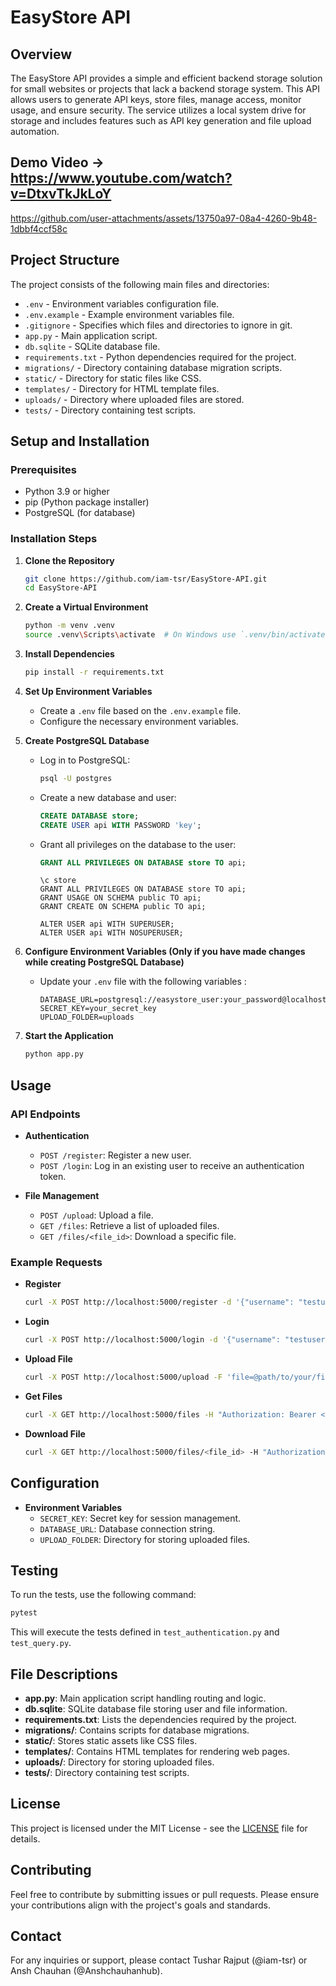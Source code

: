# EasyStore API

## Overview
The EasyStore API provides a simple and efficient backend storage solution for small websites or projects that lack a backend storage system. This API allows users to generate API keys, store files, manage access, monitor usage, and ensure security. The service utilizes a local system drive for storage and includes features such as API key generation and file upload automation.

## Demo Video -> https://www.youtube.com/watch?v=DtxvTkJkLoY

https://github.com/user-attachments/assets/13750a97-08a4-4260-9b48-1dbbf4ccf58c

## Project Structure
The project consists of the following main files and directories:

- `.env` - Environment variables configuration file.
- `.env.example` - Example environment variables file.
- `.gitignore` - Specifies which files and directories to ignore in git.
- `app.py` - Main application script.
- `db.sqlite` - SQLite database file.
- `requirements.txt` - Python dependencies required for the project.
- `migrations/` - Directory containing database migration scripts.
- `static/` - Directory for static files like CSS.
- `templates/` - Directory for HTML template files.
- `uploads/` - Directory where uploaded files are stored.
- `tests/` - Directory containing test scripts.

## Setup and Installation

### Prerequisites
- Python 3.9 or higher
- pip (Python package installer)
- PostgreSQL (for database)

### Installation Steps
1. **Clone the Repository**
   ```sh
   git clone https://github.com/iam-tsr/EasyStore-API.git
   cd EasyStore-API
   ```

2. **Create a Virtual Environment**
   ```sh
   python -m venv .venv
   source .venv\Scripts\activate  # On Windows use `.venv/bin/activate`
   ```

3. **Install Dependencies**
   ```sh
   pip install -r requirements.txt
   ```

4. **Set Up Environment Variables**
   - Create a `.env` file based on the `.env.example` file.
   - Configure the necessary environment variables.

5. **Create PostgreSQL Database**
   - Log in to PostgreSQL:
     ```sh
     psql -U postgres
     ```
   - Create a new database and user:
     ```sql
     CREATE DATABASE store;
     CREATE USER api WITH PASSWORD 'key';
     ```
   - Grant all privileges on the database to the user:
     ```sql
     GRANT ALL PRIVILEGES ON DATABASE store TO api;
     ```
      ```
      \c store
      GRANT ALL PRIVILEGES ON DATABASE store TO api;
      GRANT USAGE ON SCHEMA public TO api;
      GRANT CREATE ON SCHEMA public TO api;
      ```
      ```
      ALTER USER api WITH SUPERUSER;
      ALTER USER api WITH NOSUPERUSER;
      ```

6. **Configure Environment Variables (Only if you have made changes while creating PostgreSQL Database)**

   - Update your `.env` file with the following variables :

     ```
     DATABASE_URL=postgresql://easystore_user:your_password@localhost/easystore_db
     SECRET_KEY=your_secret_key
     UPLOAD_FOLDER=uploads
     ```

<!-- 7. **Run Migrations**
   ```sh
   alembic upgrade head
   ``` -->

7. **Start the Application**
   ```sh
   python app.py
   ```

## Usage

### API Endpoints
- **Authentication**
  - `POST /register`: Register a new user.
  - `POST /login`: Log in an existing user to receive an authentication token.

- **File Management**
  - `POST /upload`: Upload a file.
  - `GET /files`: Retrieve a list of uploaded files.
  - `GET /files/<file_id>`: Download a specific file.

### Example Requests
- **Register**
  ```sh
  curl -X POST http://localhost:5000/register -d '{"username": "testuser", "password": "testpass"}' -H "Content-Type: application/json"
  ```

- **Login**
  ```sh
  curl -X POST http://localhost:5000/login -d '{"username": "testuser", "password": "testpass"}' -H "Content-Type: application/json"
  ```

- **Upload File**
  ```sh
  curl -X POST http://localhost:5000/upload -F 'file=@path/to/your/file.txt' -H "Authorization: Bearer <your_token>"
  ```

- **Get Files**
  ```sh
  curl -X GET http://localhost:5000/files -H "Authorization: Bearer <your_token>"
  ```

- **Download File**
  ```sh
  curl -X GET http://localhost:5000/files/<file_id> -H "Authorization: Bearer <your_token>" -o downloaded_file.txt
  ```

## Configuration
- **Environment Variables**
  - `SECRET_KEY`: Secret key for session management.
  - `DATABASE_URL`: Database connection string.
  - `UPLOAD_FOLDER`: Directory for storing uploaded files.

## Testing
To run the tests, use the following command:
```sh
pytest
```
This will execute the tests defined in `test_authentication.py` and `test_query.py`.

## File Descriptions
- **app.py**: Main application script handling routing and logic.
- **db.sqlite**: SQLite database file storing user and file information.
- **requirements.txt**: Lists the dependencies required by the project.
- **migrations/**: Contains scripts for database migrations.
- **static/**: Stores static assets like CSS files.
- **templates/**: Contains HTML templates for rendering web pages.
- **uploads/**: Directory for storing uploaded files.
- **tests/**: Directory containing test scripts.

## License
This project is licensed under the MIT License - see the [LICENSE](LICENSE.txt) file for details.

## Contributing
Feel free to contribute by submitting issues or pull requests. Please ensure your contributions align with the project's goals and standards.

## Contact
For any inquiries or support, please contact Tushar Rajput (@iam-tsr) or Ansh Chauhan (@Anshchauhanhub).
